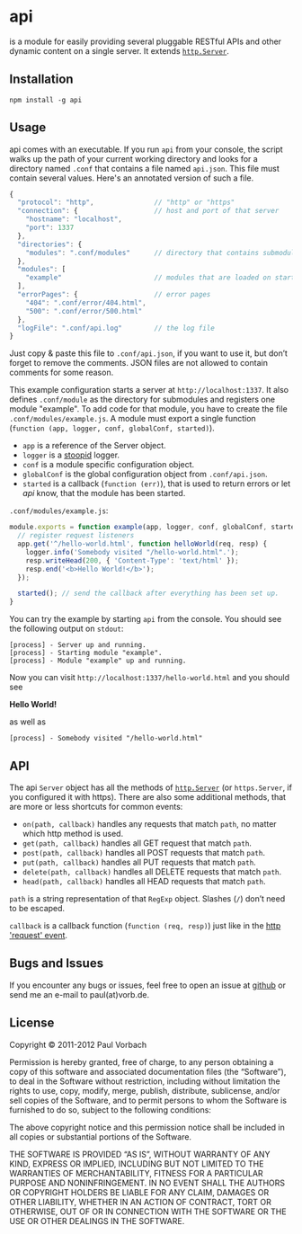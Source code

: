 api
===

is a module for easily providing several pluggable RESTful APIs and other
dynamic content on a single server. It extends
[`http.Server`](http://nodejs.org/api/http.html#http_class_http_server).

Installation
------------

`npm install -g api`

Usage
-----

api comes with an executable. If you run `api` from your console, the script
walks up the path of your current working directory and looks for a directory
named `.conf` that contains a file named `api.json`. This file must contain
several values. Here's an annotated version of such a file.

``` javascript
{
  "protocol": "http",               // "http" or "https"
  "connection": {                   // host and port of that server
    "hostname": "localhost",
    "port": 1337
  },
  "directories": {
    "modules": ".conf/modules"      // directory that contains submodules
  },
  "modules": [
    "example"                       // modules that are loaded on startup
  ],
  "errorPages": {                   // error pages
    "404": ".conf/error/404.html",
    "500": ".conf/error/500.html"
  },
  "logFile": ".conf/api.log"        // the log file
}
```

Just copy & paste this file to `.conf/api.json`, if you want to use it, but
don’t forget to remove the comments. JSON files are not allowed to contain
comments for some reason.

This example configuration starts a server at `http://localhost:1337`. It also
defines `.conf/module` as the directory for submodules and registers one module
"example". To add code for that module, you have to create the file
`.conf/modules/example.js`. A module must export a single function
(`function (app, logger, conf, globalConf, started)`).

  * `app` is a reference of the Server object.
  * `logger` is a [stoopid][] logger.
  * `conf` is a module specific configuration object.
  * `globalConf` is the global configuration object from `.conf/api.json`.
  * `started` is a callback (`function (err)`), that is used to return errors
    or let _api_ know, that the module has been started.

[stoopid]: https://github.com/mikeal/stoopid


`.conf/modules/example.js`:

``` javascript
module.exports = function example(app, logger, conf, globalConf, started) {
  // register request listeners
  app.get('^/hello-world.html', function helloWorld(req, resp) {
    logger.info('Somebody visited "/hello-world.html".');
    resp.writeHead(200, { 'Content-Type': 'text/html' });
    resp.end('<b>Hello World!</b>');
  });

  started(); // send the callback after everything has been set up.
}
```

You can try the example by starting `api` from the console. You should see the
following output on `stdout`:

    [process] - Server up and running.
    [process] - Starting module "example".
    [process] - Module "example" up and running.

Now you can visit `http://localhost:1337/hello-world.html` and you should see

**Hello World!**

as well as

    [process] - Somebody visited "/hello-world.html"

API
---

The api `Server` object has all the methods of
[`http.Server`](http://nodejs.org/api/http.html#http_class_http_server) (or
`https.Server`, if you configured it with https). There are also some additional
methods, that are more or less shortcuts for common events:

  * `on(path, callback)` handles any requests that match `path`, no matter which
    http method is used.
  * `get(path, callback)` handles all GET request that match `path`.
  * `post(path, callback)` handles all POST requests that match `path`.
  * `put(path, callback)` handles all PUT requests that match `path`.
  * `delete(path, callback)` handles all DELETE requests that match `path`.
  * `head(path, callback)` handles all HEAD requests that match `path`.

`path` is a string representation of that `RegExp` object.
Slashes (`/`) don’t need to be escaped.

`callback` is a callback function (`function (req, resp)`) just like in the
[http 'request' event](http://nodejs.org/api/http.html#http_event_request).

Bugs and Issues
---------------

If you encounter any bugs or issues, feel free to open an issue at
[github](//github.com/pvorb/node-api/issues) or send me an e-mail to
paul(at)vorb.de.

License
-------

Copyright © 2011-2012 Paul Vorbach

Permission is hereby granted, free of charge, to any person obtaining a copy of
this software and associated documentation files (the “Software”), to deal in
the Software without restriction, including without limitation the rights to
use, copy, modify, merge, publish, distribute, sublicense, and/or sell copies of
the Software, and to permit persons to whom the Software is furnished to do so,
subject to the following conditions:

The above copyright notice and this permission notice shall be included in all
copies or substantial portions of the Software.

THE SOFTWARE IS PROVIDED “AS IS”, WITHOUT WARRANTY OF ANY KIND, EXPRESS OR
IMPLIED, INCLUDING BUT NOT LIMITED TO THE WARRANTIES OF MERCHANTABILITY, FITNESS
FOR A PARTICULAR PURPOSE AND NONINFRINGEMENT. IN NO EVENT SHALL THE AUTHORS OR
COPYRIGHT HOLDERS BE LIABLE FOR ANY CLAIM, DAMAGES OR OTHER LIABILITY, WHETHER
IN AN ACTION OF CONTRACT, TORT OR OTHERWISE, OUT OF OR IN CONNECTION WITH THE
SOFTWARE OR THE USE OR OTHER DEALINGS IN THE SOFTWARE.
